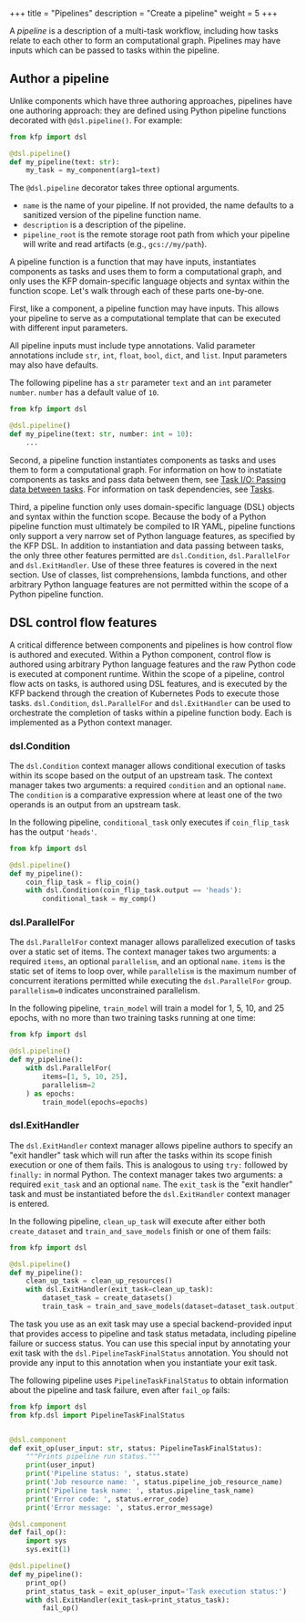 +++
title = "Pipelines"
description = "Create a pipeline"
weight = 5
+++

A *pipeline* is a description of a multi-task workflow, including how tasks relate to each other to form an computational graph. Pipelines may have inputs which can be passed to tasks within the pipeline.

## Author a pipeline
Unlike components which have three authoring approaches, pipelines have one authoring approach: they are defined using Python pipeline functions decorated with `@dsl.pipeline()`. For example:

```python
from kfp import dsl

@dsl.pipeline()
def my_pipeline(text: str):
    my_task = my_component(arg1=text)
```

The `@dsl.pipeline` decorator takes three optional arguments.
* `name` is the name of your pipeline. If not provided, the name defaults to a sanitized version of the pipeline function name.
* `description` is a description of the pipeline.
* `pipeline_root` is the remote storage root path from which your pipeline will write and read artifacts (e.g., `gcs://my/path`).

A pipeline function is a function that may have inputs, instantiates components as tasks and uses them to form a computational graph, and only uses the KFP domain-specific language objects and syntax within the function scope. Let's walk through each of these parts one-by-one.

First, like a component, a pipeline function may have inputs. This allows your pipeline to serve as a computational template that can be executed with different input parameters.

All pipeline inputs must include type annotations. Valid parameter annotations include `str`, `int`, `float`, `bool`, `dict`, and `list`. Input parameters may also have defaults.

The following pipeline has a `str` parameter `text` and an `int` parameter `number`. `number` has a default value of `10`.

```python
from kfp import dsl

@dsl.pipeline()
def my_pipeline(text: str, number: int = 10):
    ...
```

<!-- TODO: when adding docs for pipeline as component, use this line instead: -->
<!-- Valid parameter annotations include `str`, `int`, `float`, `bool`, `dict`, `list`, `OutputPath`, `InputPath`, `Input[<Artifact>]`, and `Output[<Artifact>]`. -->

Second, a pipeline function instantiates components as tasks and uses them to form a computational graph. For information on how to instatiate components as tasks and pass data between them, see [Task I/O: Passing data between tasks][task-io]. For information on task dependencies, see [Tasks][tasks].

Third, a pipeline function only uses domain-specific language (DSL) objects and syntax within the function scope. Because the body of a Python pipeline function must ultimately be compiled to IR YAML, pipeline functions only support a very narrow set of Python language features, as specified by the KFP DSL. In addition to instantiation and data passing between tasks, the only three other features permitted are `dsl.Condition`, `dsl.ParallelFor` and `dsl.ExitHandler`. Use of these three features is covered in the next section. Use of classes, list comprehensions, lambda functions, and other arbitrary Python language features are not permitted within the scope of a Python pipeline function.


## DSL control flow features
A critical difference between components and pipelines is how control flow is authored and executed. Within a Python component, control flow is authored using arbitrary Python language features and the raw Python code is executed at component runtime. Within the scope of a pipeline, control flow acts on tasks, is authored using DSL features, and is executed by the KFP backend through the creation of Kubernetes Pods to execute those tasks.  `dsl.Condition`, `dsl.ParallelFor` and `dsl.ExitHandler` can be used to orchestrate the completion of tasks within a pipeline function body. Each is implemented as a Python context manager.

### dsl.Condition

The `dsl.Condition` context manager allows conditional execution of tasks within its scope based on the output of an upstream task. The context manager takes two arguments: a required `condition` and an optional `name`. The `condition` is a comparative expression where at least one of the two operands is an output from an upstream task.

In the following pipeline, `conditional_task` only executes if `coin_flip_task` has the output `'heads'`.

```python
from kfp import dsl

@dsl.pipeline()
def my_pipeline():
    coin_flip_task = flip_coin()
    with dsl.Condition(coin_flip_task.output == 'heads'):
        conditional_task = my_comp()
```

### dsl.ParallelFor

The `dsl.ParallelFor` context manager allows parallelized execution of tasks over a static set of items. The context manager takes two arguments: a required `items`, an optional `parallelism`, and an optional `name`. `items` is the static set of items to loop over, while `parallelism` is the maximum number of concurrent iterations permitted while executing the `dsl.ParallelFor` group. `parallelism=0` indicates unconstrained parallelism.

In the following pipeline, `train_model` will train a model for 1, 5, 10, and 25 epochs, with no more than two training tasks running at one time:

```python
from kfp import dsl

@dsl.pipeline()
def my_pipeline():
    with dsl.ParallelFor(
        items=[1, 5, 10, 25],
        parallelism=2
    ) as epochs:
        train_model(epochs=epochs)
```

### dsl.ExitHandler
The `dsl.ExitHandler` context manager allows pipeline authors to specify an "exit handler" task which will run after the tasks within its scope finish execution or one of them fails. This is analogous to using `try:` followed by `finally:` in normal Python. The context manager takes two arguments: a required `exit_task` and an optional `name`. The `exit_task` is the "exit handler" task and must be instantiated before the `dsl.ExitHandler` context manager is entered.

In the following pipeline, `clean_up_task` will execute after either both `create_dataset` and `train_and_save_models` finish or one of them fails:

```python
from kfp import dsl

@dsl.pipeline()
def my_pipeline():
    clean_up_task = clean_up_resources()
    with dsl.ExitHandler(exit_task=clean_up_task):
        dataset_task = create_datasets()
        train_task = train_and_save_models(dataset=dataset_task.output)
```

The task you use as an exit task may use a special backend-provided input that provides access to pipeline and task status metadata, including pipeline failure or success status. You can use this special input by annotating your exit task with the `dsl.PipelineTaskFinalStatus` annotation. You should not provide any input to this annotation when you instantiate your exit task.

The following pipeline uses `PipelineTaskFinalStatus` to obtain information about the pipeline and task failure, even after `fail_op` fails:

```python
from kfp import dsl
from kfp.dsl import PipelineTaskFinalStatus


@dsl.component
def exit_op(user_input: str, status: PipelineTaskFinalStatus):
    """Prints pipeline run status."""
    print(user_input)
    print('Pipeline status: ', status.state)
    print('Job resource name: ', status.pipeline_job_resource_name)
    print('Pipeline task name: ', status.pipeline_task_name)
    print('Error code: ', status.error_code)
    print('Error message: ', status.error_message)

@dsl.component
def fail_op():
    import sys
    sys.exit(1)

@dsl.pipeline()
def my_pipeline():
    print_op()
    print_status_task = exit_op(user_input='Task execution status:')
    with dsl.ExitHandler(exit_task=print_status_task):
        fail_op()
```

<!-- TODO: pipelines as components/tasks -->

<!-- TODO: loading a pipeline -->

<!-- TODO: component v pipeline as task best practices -->

[task-io]: /docs/components/pipelines/author-a-pipeline/inputs-outputs-data-passing#Passing-data-between-tasks
[tasks]: /docs/components/pipelines/author-a-pipeline/tasks